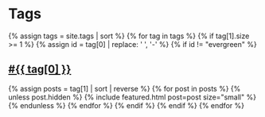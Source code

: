 ---
---
# Tags

<section class="tag-list">
{% assign tags = site.tags | sort %}
{% for tag in tags %}
  {% if tag[1].size >= 1 %}
    {% assign id = tag[0] | replace: ' ', '-' %}
    {% if id != "evergreen" %}
      <a href="#{{ id }}"><h2 id="{{ id }}">#{{ tag[0] }}</h2></a>
      {% assign posts = tag[1] | sort | reverse %}
      {% for post in posts %}
        {% unless post.hidden %}
          {% include featured.html post=post size="small" %}
        {% endunless %}
      {% endfor %}
    {% endif %}
    <!-- <hr /> -->
  {% endif %}
{% endfor %}
</section>
